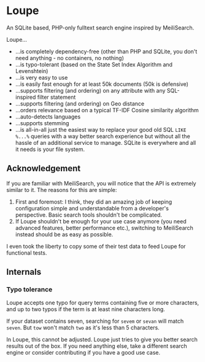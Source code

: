 # Loupe

An SQLite based, PHP-only fulltext search engine inspired by MeiliSearch.

Loupe…

* …is completely dependency-free (other than PHP and SQLite, you don't need anything - no containers, no nothing)
* …is typo-tolerant (based on the State Set Index Algorithm and Levenshtein)
* …is very easy to use
* …is easily fast enough for at least 50k documents (50k is defensive)
* …supports filtering (and ordering) on any attribute with any SQL-inspired filter statement
* …supports filtering (and ordering) on Geo distance
* …orders relevance based on a typical TF-IDF Cosine similarity algorithm
* …auto-detects languages
* …supports stemming
* …is all-in-all just the easiest way to replace your good old SQL `LIKE %...%` queries with a way better search 
  experience but without all the hassle of an additional service to manage. SQLite is everywhere and all it needs is 
  your file system.

## Acknowledgement

If you are familiar with MeiliSearch, you will notice that the API is extremely similar to it. The
reasons for this are simple:

1. First and foremost: I think, they did an amazing job of keeping configuration simple and understandable from a 
   developer's perspective. Basic search tools shouldn't be complicated.
2. If Loupe shouldn't be enough for your use case anymore (you need advanced features, better performance etc.), 
   switching to MeiliSearch instead should be as easy as possible.

I even took the liberty to copy some of their test data to feed Loupe for functional tests.

## Internals

### Typo tolerance

Loupe accepts one typo for query terms containing five or more characters, and up to two typos if the term is at least 
nine characters long.

If your dataset contains seven, searching for `sevem` or `sevan` will match `seven`. But `tow` won't match `two` as it's
less than 5 characters.

In Loupe, this cannot be adjusted. Loupe just tries to give you better search results out of the box. If you need 
anything else, take a different search engine or consider contributing if you have a good use case.